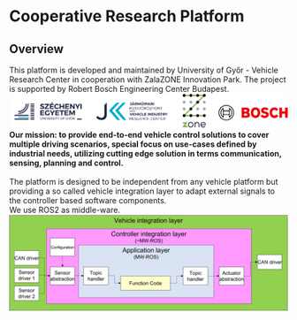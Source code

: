 # Cooperative Research Platform
## Overview
This platform is developed and maintained by University of Győr - Vehicle Research Center in cooperation with ZalaZONE Innovation Park. The project is supported by Robert Bosch Engineering Center Budapest.
![alt text](images/logos.png "Partners")
\
**Our mission: to provide end-to-end vehicle control solutions to cover multiple driving scenarios, special focus on use-cases defined by industrial needs, utilizing cutting edge solution in terms communication, sensing, planning and control.**\
\
The platform is designed to be independent from any vehicle platform but providing a so called vehicle integration layer to adapt external signals to the controller based software components.\
We use ROS2 as middle-ware.
![alt text](images/abstraction_layers.png "Abstraction layers of CRP")
